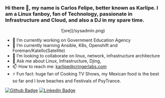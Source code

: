 ### Hi there 👋, my name is Carlos Felipe, better known as Karlipe. I am a Linux fanboy, fan of Technology, passionate in Infrastructure and Cloud, and also a DJ in my spare time.

<p align="center">
![sre](/sysadmin.png)
</p>

- 🔭 I’m currently working on Government Education Agency
- 🌱 I’m currently learning Ansible, K8s, Openshift and Foreman/Katello(Satellite)
- 👯 I’m looking to collaborate on linux, network, infrastructure architecture
- 💬 Ask me about Linux, Infrastructure, Djing, 
- 📫 How to reach me: karlipe@cringerlabs.com
- ⚡ Fun fact: huge fan of Cooking TV Shows, my Mexican food is the best so far and I love beaches and Festivals of PsyTrance.

[![Github Badge](https://img.shields.io/badge/-Github-000?style=flat-square&logo=Github&logoColor=white&link=https://github.com/karlipegomes)](https://github.com/karlipegomes)
[![Linkedin Badge](https://img.shields.io/badge/-LinkedIn-blue?style=flat-square&logo=Linkedin&logoColor=white&link=https://www.linkedin.com/in/cfgomes/)](https://www.linkedin.com/in/cfgomes/)

